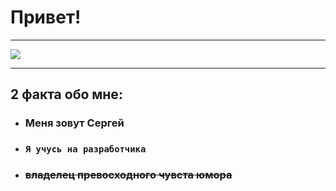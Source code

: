   # Привет!
___
![](https://sun9-west.userapi.com/sun9-68/s/v1/if2/az7CC5P6zv9NcD7V0a9rTguRncNgTmh6Gtt7El_bhJSrCJ_dToXRXsyk0w6SJd6PGVzEXrm1WPSIVem7OtyI0F7N.jpg?size=600x300&quality=96&type=album)
___

## 2 факта обо мне:
- ### Меня зовут Сергей
- ### `Я учусь на разработчика`
- ### ~~владелец превосходного чувста юмора~~
  